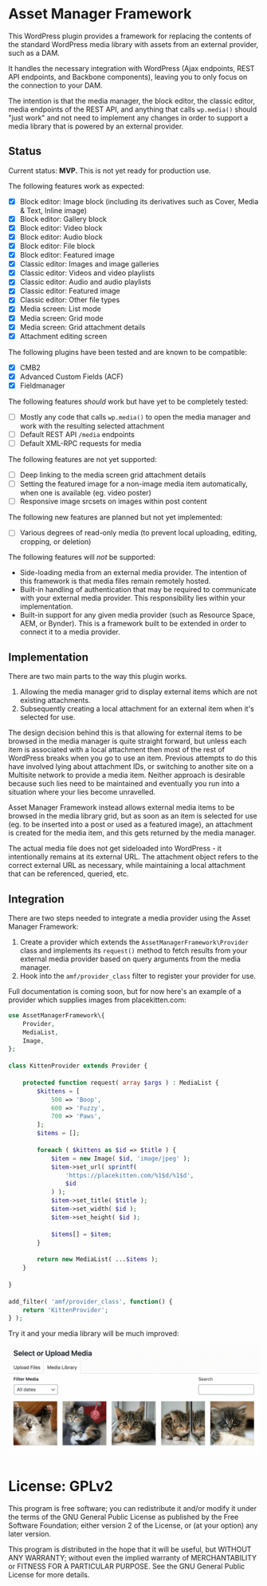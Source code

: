 # Asset Manager Framework

This WordPress plugin provides a framework for replacing the contents of the standard WordPress media library with assets from an external provider, such as a DAM.

It handles the necessary integration with WordPress (Ajax endpoints, REST API endpoints, and Backbone components), leaving you to only focus on the connection to your DAM.

The intention is that the media manager, the block editor, the classic editor, media endpoints of the REST API, and anything that calls `wp.media()` should "just work" and not need to implement any changes in order to support a media library that is powered by an external provider.

## Status

Current status: **MVP.** This is not yet ready for production use.

The following features work as expected:

* [X] Block editor: Image block (including its derivatives such as Cover, Media & Text, Inline image)
* [X] Block editor: Gallery block
* [X] Block editor: Video block
* [X] Block editor: Audio block
* [X] Block editor: File block
* [X] Block editor: Featured image
* [X] Classic editor: Images and image galleries
* [X] Classic editor: Videos and video playlists
* [X] Classic editor: Audio and audio playlists
* [X] Classic editor: Featured image
* [X] Classic editor: Other file types
* [X] Media screen: List mode
* [X] Media screen: Grid mode
* [X] Media screen: Grid attachment details
* [X] Attachment editing screen

The following plugins have been tested and are known to be compatible:

* [X] CMB2
* [X] Advanced Custom Fields (ACF)
* [X] Fieldmanager

The following features *should* work but have yet to be completely tested:

* [ ] Mostly any code that calls `wp.media()` to open the media manager and work with the resulting selected attachment
* [ ] Default REST API `/media` endpoints
* [ ] Default XML-RPC requests for media

The following features are not yet supported:

* [ ] Deep linking to the media screen grid attachment details
* [ ] Setting the featured image for a non-image media item automatically, when one is available (eg. video poster)
* [ ] Responsive image srcsets on images within post content

The following new features are planned but not yet implemented:

* [ ] Various degrees of read-only media (to prevent local uploading, editing, cropping, or deletion)

The following features will *not* be supported:

* Side-loading media from an external media provider. The intention of this framework is that media files remain remotely hosted.
* Built-in handling of authentication that may be required to communicate with your external media provider. This responsibility lies within your implementation.
* Built-in support for any given media provider (such as Resource Space, AEM, or Bynder). This is a framework built to be extended in order to connect it to a media provider.

## Implementation

There are two main parts to the way this plugin works.

1. Allowing the media manager grid to display external items which are not existing attachments.
2. Subsequently creating a local attachment for an external item when it's selected for use.

The design decision behind this is that allowing for external items to be browsed in the media manager is quite straight forward, but unless each item is associated with a local attachment then most of the rest of WordPress breaks when you go to use an item. Previous attempts to do this have involved lying about attachment IDs, or switching to another site on a Multisite network to provide a media item. Neither approach is desirable because such lies need to be maintained and eventually you run into a situation where your lies become unravelled.

Asset Manager Framework instead allows external media items to be browsed in the media library grid, but as soon as an item is selected for use (eg. to be inserted into a post or used as a featured image), an attachment is created for the media item, and this gets returned by the media manager.

The actual media file does not get sideloaded into WordPress - it intentionally remains at its external URL. The attachment object refers to the correct external URL as necessary, while maintaining a local attachment that can be referenced, queried, etc.

## Integration

There are two steps needed to integrate a media provider using the Asset Manager Framework:

1. Create a provider which extends the `AssetManagerFramework\Provider` class and implements its `request()` method to fetch results from your external media provider based on query arguments from the media manager.
2. Hook into the `amf/provider_class` filter to register your provider for use.

Full documentation is coming soon, but for now here's an example of a provider which supplies images from placekitten.com:

```php
use AssetManagerFramework\{
	Provider,
	MediaList,
	Image,
};

class KittenProvider extends Provider {

	protected function request( array $args ) : MediaList {
		$kittens = [
			500 => 'Boop',
			600 => 'Fuzzy',
			700 => 'Paws',
		];
		$items = [];

		foreach ( $kittens as $id => $title ) {
			$item = new Image( $id, 'image/jpeg' );
			$item->set_url( sprintf(
				'https://placekitten.com/%1$d/%1$d',
				$id
			) );
			$item->set_title( $title );
			$item->set_width( $id );
			$item->set_height( $id );

			$items[] = $item;
		}

		return new MediaList( ...$items );
	}

}

add_filter( 'amf/provider_class', function() {
	return 'KittenProvider';
} );
```

Try it and your media library will be much improved:

![Kittens](assets/KittenProvider.png)

# License: GPLv2 #

This program is free software; you can redistribute it and/or modify
it under the terms of the GNU General Public License as published by
the Free Software Foundation; either version 2 of the License, or
(at your option) any later version.

This program is distributed in the hope that it will be useful,
but WITHOUT ANY WARRANTY; without even the implied warranty of
MERCHANTABILITY or FITNESS FOR A PARTICULAR PURPOSE.  See the
GNU General Public License for more details.

